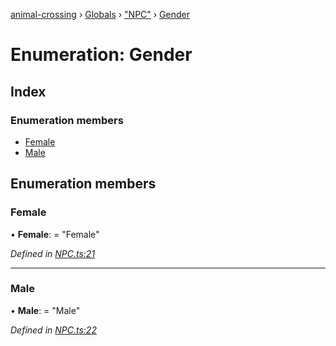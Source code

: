 [animal-crossing](../README.md) › [Globals](../globals.md) › ["NPC"](../modules/_npc_.md) › [Gender](_npc_.gender.md)

# Enumeration: Gender

## Index

### Enumeration members

* [Female](_npc_.gender.md#female)
* [Male](_npc_.gender.md#male)

## Enumeration members

###  Female

• **Female**: = "Female"

*Defined in [NPC.ts:21](https://github.com/Norviah/animal-crossing/blob/f22c64d/module/types/NPC.ts#L21)*

___

###  Male

• **Male**: = "Male"

*Defined in [NPC.ts:22](https://github.com/Norviah/animal-crossing/blob/f22c64d/module/types/NPC.ts#L22)*
